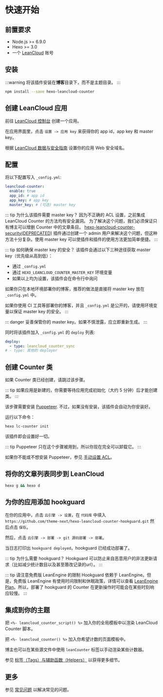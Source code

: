 # 快速开始

## 前置要求

- Node.js >= 6.9.0
- Hexo >= 3.0
- 一个 [LeanCloud](https://leancloud.cn) 账号

## 安装

:::warning
将该插件安装在**博客**目录下，而不是主题目录。
:::

```sh
npm install --save hexo-leancloud-counter
```

## 创建 LeanCloud 应用

前往 [LeanCloud 控制台](https://leancloud.cn/dashboard/) 创建一个应用。

在应用界面里，点击 `设置 -> 应用 key` 来获得你的 app id，app key 和 master key。

根据 [LeanCloud 数据与安全指南](https://leancloud.cn/docs/data_security.html#hash532104796) 设置你的应用 Web 安全域名。


## 配置

将以下配置写入 `_config.yml`:

```yaml
leancloud-counter:
  enable: true
  app_id: # app id
  app_key: # app key
  master_key: # (可选) master key
```

::: tip 为什么该插件需要 master key？
因为不正确的 ACL 设置，之前集成 LeanCloud Counter 的方法均有安全漏洞。
为了解决这个问题，我们必须保证只有博主可以增删 Counter 中的文章条目。
[hexo-leancloud-counter-security(DEPRECATED)](https://github.com/theme-next/hexo-leancloud-counter-security) 插件通过创建一个 admin 用户来解决这个问题，但这种方法十分复杂。使用 master key 可以使插件和插件的使用方法更加简单便捷。
:::

::: tip 如何确保 master key 的安全？
该插件会通过以下三种途径获取 master key（优先级从高到低）：
- 通过 `_config.yml`
- 通过 `HEXO_LEANCLOUD_COUNTER_MASTER_KEY` 环境变量
- 如果以上均为设置，该插件会在命令行中询问

如果你只在本地环境部署你的博客，推荐的做法是直接将 master key 放在 `_config.yml` 中。

如果你使用 CI 工具等部署你的博客，并且 `_config.yml` 是公开的，请使用环境变量以保证 master key 的安全。
:::

::: danger
妥善保管你的 master key。如果不慎泄露，应立即重新生成。
:::

同时将该插件加入 `_config.yml` 的 `deploy` 列表:

```yaml
deploy:
  - type: leancloud_counter_sync
# - type: 其他的 deployer
```

## 创建 Counter 类

如果 Counter 类已经创建，请跳过该步骤。

::: tip
如果应用是新建的，你需要等待应用完成初始化（大约 5 分钟）后才能创建类。
:::

该步骤需要安装 [Puppeteer](https://pptr.dev/). 不过，如果没有安装，该插件会自动为你安装好。

运行以下命令：

```sh
hexo lc-counter init
```

该插件即会设置好一切。

::: tip
Puppeteer 只在这个步骤被用到，所以你现在完全可以卸载它。
:::

如果你不能或不想安装 Puppeteer，参见 [手动设置 ACL](./manuallysetup)。

## 将你的文章列表同步到 LeanCloud

```sh
hexo g && hexo d
```

## 为你的应用添加 hookguard

在你的应用中，点击 `云引擎 -> 设置`，在 `代码库` 中填入 `https://github.com/theme-next/hexo-leancloud-counter-hookguard.git` 然后点击 `保存`。

然后，点击 `云引擎 -> 部署 -> git 源码部署 -> 部署`。

当日志打印出 `hookguard deployed`，hookguard 已经成功部署了。

::: tip 为什么需要 hookguard？
Hookguard 可以防止来自恶意用户的非法更新请求（比如减少统计数目以及甚至篡改记录的url）。
:::

::: tip 请注意免费版 LeanEngine 的限制
Hookguard 依赖于 LeanEngine。但是，免费版 LeanEngine 有使用时间限制和休眠政策，详情可以查看 [LeanEngine Plan](https://leancloud.cn/docs/leanengine_plan.html#hash643734278)。所以，部署了 hookguard 的 Counter 在更新操作时可能会在某些时刻响应较慢。
:::

## 集成到你的主题

把 `<%- leancloud_counter_script() %>` 加入你的全局模板中以渲染 LeanCloud Counter 脚本。

把 `<%- leancloud_counter() %>` 加入你希望计数的页面模板中。

博主也可以在某些源文件中使用 `leanCounter` 标签以手动渲染某些计数器。


参见 [标签（Tags）与辅助函数（Helpers）](./tagsandhelpers) 以获得更多细节。

## 更多

参见 [常见问题](./troubleshooting) 以解决常见的问题。